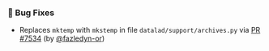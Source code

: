 ### 🐛 Bug Fixes

- Replaces `mktemp` with `mkstemp` in file `datalad/support/archives.py` via
  [PR #7534](https://github.com/datalad/datalad/pull/7534)
  (by [@fazledyn-or](https://github.com/fazledyn-or))
